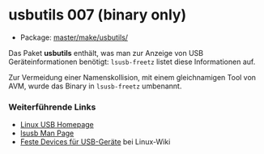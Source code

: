 # usbutils 007 (binary only)
 - Package: [master/make/usbutils/](https://github.com/Freetz-NG/freetz-ng/tree/master/make/usbutils/)

Das Paket **usbutils** enthält, was man zur Anzeige von USB
Geräteinformationen benötigt: `lsusb-freetz` listet diese Informationen
auf.

Zur Vermeidung einer Namenskollision, mit einem gleichnamigen Tool von
AVM, wurde das Binary in `lsusb-freetz` umbenannt.

### Weiterführende Links

-   [Linux USB Homepage](http://www.linux-usb.org/)
-   [lsusb Man
    Page](http://man-wiki.net/index.php/8:lsusb)
-   [Feste Devices für
    USB-Geräte](http://wiki.marcelwinkel.de/index.php/Main/FesteDevicesF%FCrUsb-Ger%E4te)
    bei Linux-Wiki


